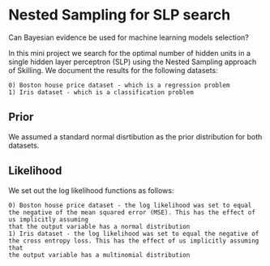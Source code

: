 # Nested Sampling for SLP search
Can Bayesian evidence be used for machine learning models selection?

In this mini project we search for the optimal number of hidden units in a single hidden layer perceptron (SLP) using the 
Nested Sampling approach of Skilling. We document the results for the following datasets:

	0) Boston house price dataset - which is a regression problem
	1) Iris dataset - which is a classification problem

## Prior

We assumed a standard normal disrtibution as the prior distribution for both datasets.

## Likelihood

We set out the log likelihood functions as follows:

	0) Boston house price dataset - the log likelihood was set to equal the negative of the mean squared error (MSE). This has the effect of us implicitly assuming 
	that the output variable has a normal distribution
	1) Iris dataset - the log likelihood was set to equal the negative of the cross entropy loss. This has the effect of us implicitly assuming that
	the output variable has a multinomial distribution
